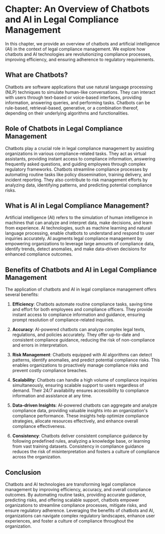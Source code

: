 Chapter: An Overview of Chatbots and AI in Legal Compliance Management
======================================================================

In this chapter, we provide an overview of chatbots and artificial intelligence (AI) in the context of legal compliance management. We explore how chatbots and AI technologies are revolutionizing compliance processes, improving efficiency, and ensuring adherence to regulatory requirements.

What are Chatbots?
------------------

Chatbots are software applications that use natural language processing (NLP) techniques to simulate human-like conversations. They can interact with users through text-based or voice-based interfaces, providing information, answering queries, and performing tasks. Chatbots can be rule-based, retrieval-based, generative, or a combination thereof, depending on their underlying algorithms and functionalities.

Role of Chatbots in Legal Compliance Management
-----------------------------------------------

Chatbots play a crucial role in legal compliance management by assisting organizations in various compliance-related tasks. They act as virtual assistants, providing instant access to compliance information, answering frequently asked questions, and guiding employees through complex regulatory frameworks. Chatbots streamline compliance processes by automating routine tasks like policy dissemination, training delivery, and incident reporting. They also contribute to risk management efforts by analyzing data, identifying patterns, and predicting potential compliance risks.

What is AI in Legal Compliance Management?
------------------------------------------

Artificial intelligence (AI) refers to the simulation of human intelligence in machines that can analyze and interpret data, make decisions, and learn from experience. AI technologies, such as machine learning and natural language processing, enable chatbots to understand and respond to user inquiries accurately. AI augments legal compliance management by empowering organizations to leverage large amounts of compliance data, identify trends, detect anomalies, and make data-driven decisions for enhanced compliance outcomes.

Benefits of Chatbots and AI in Legal Compliance Management
----------------------------------------------------------

The application of chatbots and AI in legal compliance management offers several benefits:

1. **Efficiency**: Chatbots automate routine compliance tasks, saving time and effort for both employees and compliance officers. They provide instant access to compliance information and guidance, ensuring prompt resolution of compliance-related inquiries.

2. **Accuracy**: AI-powered chatbots can analyze complex legal texts, regulations, and policies accurately. They offer up-to-date and consistent compliance guidance, reducing the risk of non-compliance and errors in interpretation.

3. **Risk Management**: Chatbots equipped with AI algorithms can detect patterns, identify anomalies, and predict potential compliance risks. This enables organizations to proactively manage compliance risks and prevent costly compliance breaches.

4. **Scalability**: Chatbots can handle a high volume of compliance inquiries simultaneously, ensuring scalable support to users regardless of demand. Their 24/7 availability ensures accessibility to compliance information and assistance at any time.

5. **Data-driven Insights**: AI-powered chatbots can aggregate and analyze compliance data, providing valuable insights into an organization's compliance performance. These insights help optimize compliance strategies, allocate resources effectively, and enhance overall compliance effectiveness.

6. **Consistency**: Chatbots deliver consistent compliance guidance by following predefined rules, analyzing a knowledge base, or learning from vast training datasets. Consistency in compliance guidance reduces the risk of misinterpretation and fosters a culture of compliance across the organization.

Conclusion
----------

Chatbots and AI technologies are transforming legal compliance management by improving efficiency, accuracy, and overall compliance outcomes. By automating routine tasks, providing accurate guidance, predicting risks, and offering scalable support, chatbots empower organizations to streamline compliance processes, mitigate risks, and ensure regulatory adherence. Leveraging the benefits of chatbots and AI, organizations can navigate complex regulatory landscapes, enhance user experiences, and foster a culture of compliance throughout the organization.
